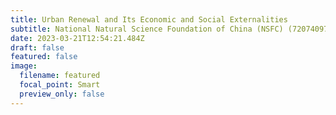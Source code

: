 ```yaml
---
title: Urban Renewal and Its Economic and Social Externalities
subtitle: National Natural Science Foundation of China (NSFC) (72074097)
date: 2023-03-21T12:54:21.484Z
draft: false
featured: false
image:
  filename: featured
  focal_point: Smart
  preview_only: false
---
```

